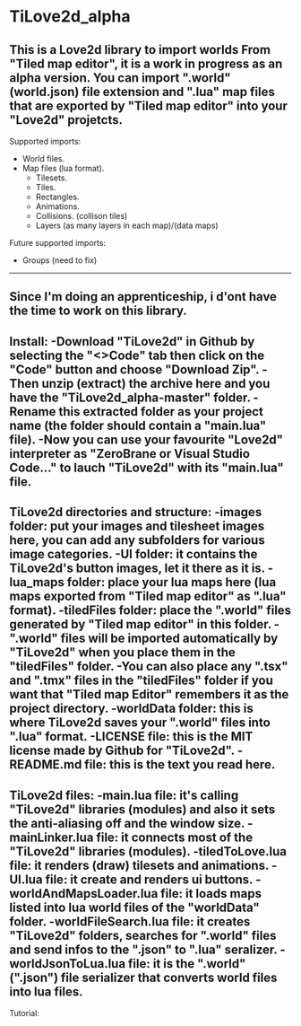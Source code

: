 # TiLove2d_alpha
This is a Love2d library to import worlds From "Tiled map editor", it is a work in progress as an alpha version.
You can import ".world" (world.json) file extension and ".lua" map files that are exported by "Tiled map editor" into your "Love2d" projetcts.
------------------
Supported imports:
- World files.
- Map files (lua format).
  - Tilesets.
  - Tiles.
  - Rectangles.
  - Animations.
  - Collisions. (collison tiles)
  - Layers (as many layers in each map)/(data maps)

Future supported imports:
- Groups (need to fix)
----------------------
Since I'm doing an apprenticeship, i d'ont have the time to work on this library.
---------------------------------------------------------------------------------
Install:
-Download "TiLove2d" in Github by selecting the "<>Code" tab then click on the "Code" button and choose "Download Zip".
-Then unzip (extract) the archive here and you have the "TiLove2d_alpha-master" folder.
-Rename this extracted folder as your project name (the folder should contain a "main.lua" file).
-Now you can use your favourite "Love2d" interpreter as "ZeroBrane or Visual Studio Code..." to lauch "TiLove2d" with its "main.lua" file.
------------------------------------------------------------------------------------------------------------------------------------------
TiLove2d directories and structure:
-images folder: put your images and tilesheet images here, you can add any subfolders for various image categories.
  -UI folder: it contains the TiLove2d's button images, let it there as it is.
-lua_maps folder: place your lua maps here (lua maps exported from "Tiled map editor" as ".lua" format).
-tiledFiles folder: place the ".world" files generated by "Tiled map editor" in this folder.
  -".world" files will be imported automatically by "TiLove2d" when you place them in the "tiledFiles" folder.
  -You can also place any ".tsx" and ".tmx" files in the "tiledFiles" folder if you want that "Tiled map Editor" remembers it as the project directory.
-worldData folder: this is where TiLove2d saves your ".world" files into ".lua" format.
-LICENSE file: this is the MIT license made by Github for "TiLove2d".
-README.md file: this is the text you read here.
------------------------------------------------
TiLove2d files:
-main.lua file: it's calling "TiLove2d" libraries (modules) and also it sets the anti-aliasing off and the window size.
-mainLinker.lua file: it connects most of the "TiLove2d" libraries (modules).
-tiledToLove.lua file: it renders (draw) tilesets and animations.
-UI.lua file: it create and renders ui buttons.
-worldAndMapsLoader.lua file: it loads maps listed into lua world files of the "worldData" folder.
-worldFileSearch.lua file: it creates "TiLove2d" folders, searches for ".world" files and send infos to the ".json" to ".lua" seralizer.
-worldJsonToLua.lua file: it is the ".world" (".json") file serializer that converts world files into lua files.
----------------------------------------------------------------------------------------------------------------
Tutorial:


